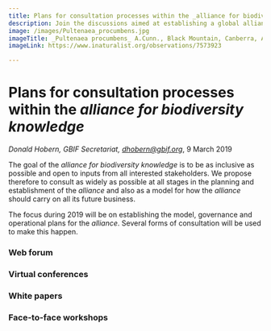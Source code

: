 ```yaml
---
title: Plans for consultation processes within the _alliance for biodiversity knowledge_
description: Join the discussions aimed at establishing a global alliance for biodiversity knowledge
image: /images/Pultenaea_procumbens.jpg
imageTitle: _Pultenaea procumbens_ A.Cunn., Black Mountain, Canberra, ACT, 12 October 2010. Photo by Donald Hobern CC BY 4.0.
imageLink: https://www.inaturalist.org/observations/7573923

---
```

# Plans for consultation processes within the _alliance for biodiversity knowledge_
_Donald Hobern, GBIF Secretariat, [dhobern@gbif.org](mailto:dhobern@gbif.org)_, 9 March 2019

The goal of the _alliance for biodiversity knowledge_ is to be as inclusive as possible and open to inputs from all interested stakeholders. We propose therefore to consult as widely as possible at all stages in the planning and establishment of the _alliance_ and also as a model for how the _alliance_ should carry on all its future business.

The focus during 2019 will be on establishing the model, governance and operational plans for the _alliance_. Several forms of consultation will be used to make this happen.

### Web forum

### Virtual conferences

### White papers

### Face-to-face workshops
